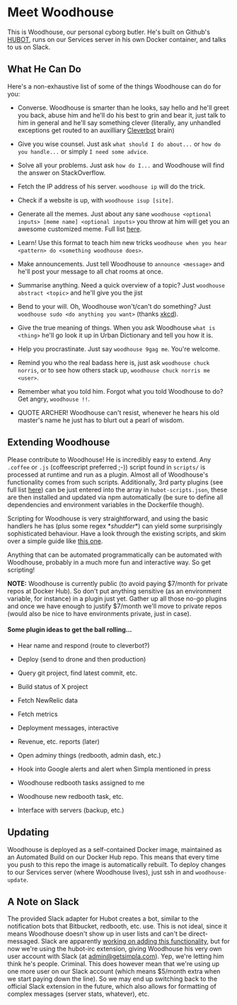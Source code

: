 # Meet Woodhouse

This is Woodhouse, our personal cyborg butler. He's built on Github's [HUBOT](https://hubot.github.com/), runs on our Services server in his own Docker container, and talks to us on Slack.

## What He Can Do
Here's a non-exhaustive list of some of the things Woodhouse can do for you:

- Converse. Woodhouse is smarter than he looks, say hello and he'll greet you back, abuse him and he'll do his best to grin and bear it, just talk to him in general and he'll say something clever (literally, any unhandled exceptions get routed to an auxilliary [Cleverbot](http://cleverbot.com) brain)

- Give you wise counsel. Just ask ```what should I do about...``` or ```how do you handle...``` or simply ```I need some advice```.

- Solve all your problems. Just ask ```how do I...``` and Woodhouse will find the answer on StackOverflow.

- Fetch the IP address of his server. ```woodhouse ip``` will do the trick.

- Check if a website is up, with ```woodhouse isup [site]```.

- Generate all the memes. Just about any sane ```woodhouse <optional inputs> [meme name] <optional inputs>``` you throw at him will get you an awesome customized meme. Full list [here](https://github.com/github/hubot-scripts/blob/master/src/scripts/meme_captain.coffee).

- Learn! Use this format to teach him new tricks ```woodhouse when you hear <pattern> do <something woodhouse does>```.

- Make announcements. Just tell Woodhouse to ```announce <message>``` and he'll post your message to all chat rooms at once.

- Summarise anything. Need a quick overview of a topic? Just ```woodhouse abstract <topic>``` and he'll give you the jist

- Bend to your will. Oh, Woodhouse won't/can't do something? Just ```woodhouse sudo <do anything you want>``` (thanks [xkcd](http://xkcd.com/149/)).

- Give the true meaning of things. When you ask Woodhouse ```what is <thing>``` he'll go look it up in Urban Dictionary and tell you how it is.

- Help you procrastinate. Just say ```woodhouse 9gag me```. You're welcome.

- Remind you who the real badass here is, just ask ```woodhouse chuck norris```, or to see how others stack up, ```woodhouse chuck norris me <user>```.

- Remember what you told him. Forgot what you told Woodhouse to do? Get angry, ```woodhouse !!```.

- QUOTE ARCHER! Woodhouse can't resist, whenever he hears his old master's name he just has to blurt out a pearl of wisdom.



## Extending Woodhouse
Please contribute to Woodhouse! He is incredibly easy to extend. Any ```.coffee``` or ```.js``` (coffeescript preferred ;-)) script found in ```scripts/``` is processed at runtime and run as a plugin. Almost all of Woodhouse's functionality comes from such scripts. Additionally, 3rd party plugins (see full list [here](http://hubot-script-catalog.herokuapp.com)) can be just entered into the array in ```hubot-scripts.json```, these are then installed and updated via npm automatically (be sure to define all dependencies and environment variables in the Dockerfile though).

Scripting for Woodhouse is very straightforward, and using the basic handlers he has (plus some regex \*_shudder_\*) can yield some surprisingly sophisticated behaviour. Have a look through the existing scripts, and skim over a simple guide like [this one](http://theprogrammingbutler.com/blog/archives/2011/10/28/hubot-scripts-explained/).

Anything that can be automated programmatically can be automated with Woodhouse, probably in a much more fun and interactive way. So get scripting!

**NOTE:** Woodhouse is currently public (to avoid paying $7/month for private repos at Docker Hub). So don't put anything sensitive (as an environment variable, for instance) in a plugin just yet. Gather up all those no-go plugins and once we have enough to justify $7/month we'll move to private repos (would also be nice to have environments private, just in case).

#### Some plugin ideas to get the ball rolling...

- Hear name and respond (route to cleverbot?)
  
- Deploy (send to drone and then production)

- Query git project, find latest commit, etc.

- Build status of X project  
  
- Fetch NewRelic data  
  
- Fetch metrics  
  
- Deployment messages, interactive

- Revenue, etc. reports (later)

- Open adminy things (redbooth, admin dash, etc.)

- Hook into Google alerts and alert when Simpla mentioned in press

- Woodhouse redbooth tasks assigned to me

- Woodhouse new redbooth task, etc.

- Interface with servers (backup, etc.)


## Updating
Woodhouse is deployed as a self-contained Docker image, maintained as an Automated Build on our Docker Hub repo. This means that every time you push to this repo the image is automatically rebuilt. To deploy changes to our Services server (where Woodhouse lives), just ssh in and ```woodhouse-update```.


## A Note on Slack
The provided Slack adapter for Hubot creates a bot, similar to the notification bots that Bitbucket, redbooth, etc. use. This is not ideal, since it means Woodhouse doesn't show up in user lists and can't be direct-messaged. Slack are apparently [working on adding this functionality](https://github.com/tinyspeck/hubot-slack/issues/16), but for now we're using the hubot-irc extension, giving Woodhouse his very own user account with Slack (at admin@getsimpla.com). Yep, we're letting him think he's people. Criminal. This does however mean that we're using up one more user on our Slack account (which means $5/month extra when we start paying down the line). So we may end up switching back to the official Slack extension in the future, which also allows for formatting of complex messages (server stats, whatever), etc.